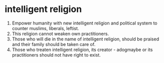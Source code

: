 # intelligent religion

1. Empower humanity with new intelligent religion and political system to counter muslims, liberals, leftist.
2. This religion cannot weaken own practitioners.
3. Those who will die in the name of intelligent religion, should be praised and their family should be taken care of.
4. Those who treaten intelligent religion, its creator - adogmaybe or its practitioners should not have right to exist.
